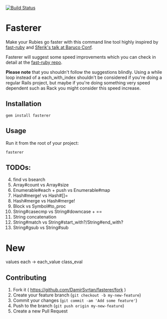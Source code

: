 [![Build Status](https://travis-ci.org/DamirSvrtan/fasterer.svg?branch=master)](https://travis-ci.org/DamirSvrtan/fasterer)
# Fasterer

Make your Rubies go faster with this command line tool highly inspired by [fast-ruby](https://github.com/JuanitoFatas/fast-ruby) and [Sferik's talk at Baruco Conf](https://speakerdeck.com/sferik/writing-fast-ruby).

Fasterer will suggest some speed improvements which you can check in detail at the [fast-ruby repo](https://github.com/JuanitoFatas/fast-ruby).

**Please note** that you shouldn't follow the suggestions blindly. Using a while loop instead of a each_with_index shouldn't be considered if you're doing a regular Rails project, but maybe if you're doing something very speed dependent such as Rack you might consider this speed increase.



## Installation

```shell
gem install fasterer
```

## Usage

Run it from the root of your project:

```shell
fasterer
```

## TODOs:

4. find vs bsearch
5. Array#count vs Array#size
7. Enumerable#each + push vs Enumerable#map
16. Hash#merge! vs Hash#[]=
17. Hash#merge vs Hash#merge!
18. Block vs Symbol#to_proc
20. String#casecmp vs String#downcase + ==
21. String concatenation
22. String#match vs String#start_with?/String#end_with?
23. String#gsub vs String#sub

# New

values each -> each_value
class_eval

## Contributing

1. Fork it ( https://github.com/DamirSvrtan/fasterer/fork )
2. Create your feature branch (`git checkout -b my-new-feature`)
3. Commit your changes (`git commit -am 'Add some feature'`)
4. Push to the branch (`git push origin my-new-feature`)
5. Create a new Pull Request
